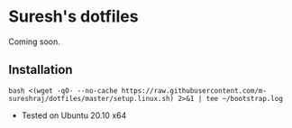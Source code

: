 # Suresh's dotfiles
Coming soon.

## Installation

```
bash <(wget -qO- --no-cache https://raw.githubusercontent.com/m-sureshraj/dotfiles/master/setup.linux.sh) 2>&1 | tee ~/bootstrap.log
```
* Tested on Ubuntu 20.10 x64
